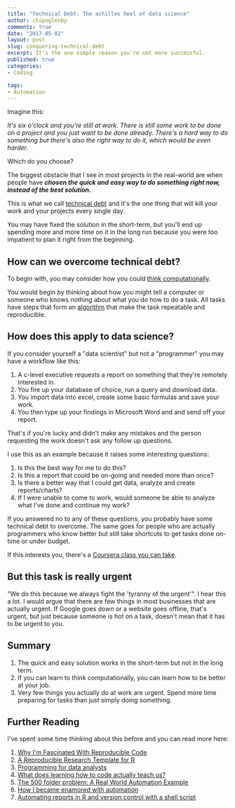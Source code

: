 ```yaml
---
title: "Technical Debt: The achilles heel of data science"
author: chipoglesby
comments: true
date: "2017-05-02"
layout: post
slug: conquering-technical-debt
excerpt: It's the one simple reason you're not more successful.
published: true
categories:
- Coding

tags:
- Automation
---
```


Imagine this:

*It's six o'clock and you're still at work. There is still some work to be done
on a project and you just want to be done already. There's a hard way to do
something but there's also the right way to do it, which would be even harder.*

Which do you choose?

The biggest obstacle that I see in most projects in the real-world are when
people have ***chosen the quick and easy way to do something right now,
instead of the best solution.***

This is what we call
[technical debt](https://en.wikipedia.org/wiki/Technical_debt) and it's the one
thing that will kill your work and your projects every single day.

You may have
fixed the solution in the short-term, but you'll end up spending more and more
time on it in the long run because you were too impatient to plan it right from
the beginning.

## How can we overcome technical debt?

To begin with, you may consider how you could
[think computationally](https://en.wikipedia.org/wiki/Computational_thinking).

You would begin by thinking about how you might tell a computer or someone who
knows nothing about what you do how to do a task. All tasks have steps that form
an [algorithm](https://en.wikipedia.org/wiki/Algorithm) that make the task
repeatable and reproducible.


## How does this apply to data science?

If you consider yourself a "data scientist" but not a "programmer" you may have
a workflow like this:

1. A c-level executive requests a report on something that they're remotely
interested in.
2. You fire up your database of choice, run a query and download data.
3. You import data into excel, create some basic formulas and save your work.
4. You then type up your findings in Microsoft Word and and send off your report.

That's if you're lucky and didn't make any mistakes and the person requesting the
work doesn't ask any follow up questions.

I use this as an example because it raises some interesting questions:

1. Is this the best way for me to do this?
2. Is this a report that could be on-going and needed more than once?
3. Is there a better way that I could get data, analyze and create
reports/charts?
4. If I were unable to come to work, would someone be able to analyze what I've
done and continue my work?

If you answered no to any of these questions, you probably have some technical
debt to overcome. The same goes for people who are actually programmers who
know better but still take shortcuts to get tasks done on-time or under budget.

If this interests you, there's a
[Coursera class you can take](https://www.coursera.org/learn/reproducible-research).

## But this task is really urgent

"We do this because we always fight the 'tyranny of the urgent'". I hear this a
lot. I would argue that there are few things in most businesses that are
actually urgent. If Google goes down or a website goes offline, that's urgent,
but just because someone is hot on a task, doesn't mean that it has to be urgent
to you.

## Summary

1. The quick and easy solution works in the short-term but not in the long term.
2. If you can learn to think computationally, you can learn how to be better at
your job.
3. Very few things you actually do at work are urgent. Spend more time preparing
for tasks than just simply doing something.


## Further Reading

I've spent some time thinking about this before and you can read more here:

1. [Why I'm Fascinated With Reproducible Code](http://www.chipoglesby.com/2017/01/my-reproduciblity/)
2. [A Reproducible Research Template for R](http://www.chipoglesby.com/2017/01/reproducible-template/)
3. [Programming for data analysts](http://www.chipoglesby.com/2016/12/programming-for-data-analysts/)
4. [What does learning how to code actually teach us?](http://www.chipoglesby.com/2016/08/lets-revisit-coding/)
5. [The 500 folder problem: A Real World Automation Example](http://www.chipoglesby.com/2016/07/the-500-folder-problem-a-real-world-automation-example/)
6. [How I became enamored with automation](http://www.chipoglesby.com/2016/05/i-love-automation/)
7. [Automating reports in R and version control with a shell script](http://www.chipoglesby.com/2016/05/r-reports-and-github-with-shell/)

